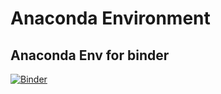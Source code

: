 # Anaconda Environment
## Anaconda Env for binder
[![Binder](https://mybinder.org/badge_logo.svg)](https://mybinder.org/v2/gh/dashbikash/conda/main)
